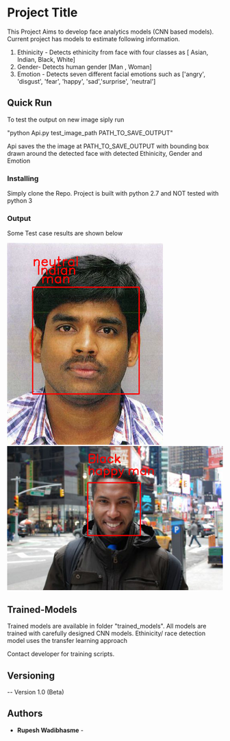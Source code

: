# Project Title

This Project Aims to develop face analytics models (CNN based models). Current project has models to estimate following information.

1. Ethinicity - Detects ethinicity from face with four classes as  [ Asian, Indian, Black, White]
2. Gender- Detects human gender [Man , Woman]
3. Emotion - Detects seven different facial emotions such as ['angry', 'disgust', 'fear', 'happy', 'sad','surprise', 'neutral'] 

## Quick Run

To test the output on new image siply run

"python Api.py test_image_path   PATH_TO_SAVE_OUTPUT"

Api saves the the image at PATH_TO_SAVE_OUTPUT with bounding box drawn around the detected face with detected Ethinicity, Gender and Emotion 


### Installing

Simply clone the Repo. Project is built with python 2.7 and NOT tested with python 3


### Output 

Some Test case results are shown below

![Screenshot](images/pred_man.png)
![Screenshot](images/pred_coloured.png)

## Trained-Models

Trained models are available in folder "trained_models". All models are trained with carefully designed CNN models.
Ethinicity/ race detection model uses the transfer learning approach

Contact developer for training scripts.

## Versioning

-- Version 1.0 (Beta)
 

## Authors

* **Rupesh Wadibhasme** - 



